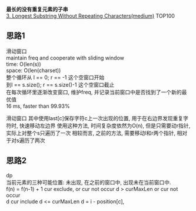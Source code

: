 **最长的没有重复元素的子串**  
[3. Longest Substring Without Repeating Characters(medium)](https://leetcode.com/problems/longest-substring-without-repeating-characters/description/)
TOP100  


## 思路1
 滑动窗口  
 maintain freq and cooperate with sliding window  
 time: O(len(s))  
 space: O(len(charset))  
 整个循环从 l == 0; r == -1 这个空窗口开始  
 到l == s.size(); r == s.size()-1 这个空窗口截止  
 在每次循环里逐渐改变窗口, 维护freq, 并记录当前窗口中是否找到了一个新的最优值  
 16 ms, faster than 99.93%  
 
 
 
滑动窗口
其中使用last[c]保存字符c上一次出现的位置, 用于在右边界发现重复字符时, 快速移动左边界
使用这种方法, 时间复杂度依然为O(n), 但是只需要动r指针, 实际上对整个s只遍历了一次
相较而言, 之前的方法, 需要移动l和r两个指针, 相对于对s遍历了两次


## 思路2
dp  
当前元素的三种可能位置: 未出现, 在之前的窗口中, 出现未在当前窗口中.   
f(n) = f(n-1) + 1      cur exclude, or cur not occur      d > curMaxLen or cur not occur  
    d               cur include                        d <= curMaxLen             d = i - position[c],  